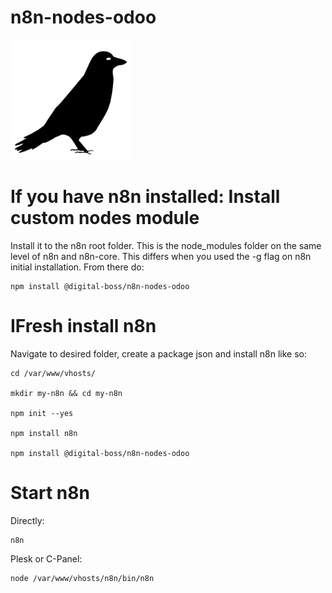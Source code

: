 # n8n-nodes-odoo

![n8n.io - Workflow Automation](https://raw.githubusercontent.com/n8n-io/n8n/master/assets/n8n-logo.png)

# If you have n8n installed: Install custom nodes module

Install it to the n8n root folder. This is the node_modules folder on the same level of n8n and n8n-core. This differs when you used the -g flag on n8n initial installation. From there do:
```
npm install @digital-boss/n8n-nodes-odoo
```

# IFresh install n8n

Navigate to desired folder, create a package json and install n8n like so:
```
cd /var/www/vhosts/

mkdir my-n8n && cd my-n8n

npm init --yes

npm install n8n

npm install @digital-boss/n8n-nodes-odoo
```

# Start n8n

Directly:
```
n8n
```
Plesk or C-Panel:
```
node /var/www/vhosts/n8n/bin/n8n
```

[comment]: <> (# Latest functionality)

[comment]: <> (# Contribution)

[comment]: <> (To make this node even better, please let us know, [how you use it]&#40;mailto:info@digital-north-consulting.com&#41;. Commits are always welcome. )

[comment]: <> (# Issues)

[comment]: <> (If you have any issues, please [let us know on GitHub]&#40;https://github.com/digital-boss/n8n-nodes-odoo/issues&#41;.)

[comment]: <> (# About)

[comment]: <> (Special thanks to [N8n nodemation]&#40;https://n8n.io&#41; workflow automation by Jan Oberhauser.)

[comment]: <> (Nodes by [digital-north-consulting.com]&#40;https://digital-north-consulting.com&#41;. For productive use and consulting on this, [contact us please]&#40;mailto:info@digital-north-consulting.com&#41;.)

[comment]: <> (This node was updated with ❤️ by Valentina Lilova [valentina98]&#40;https://github.com/valentina98&#41;)
